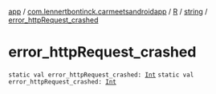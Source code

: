[app](../../../index.md) / [com.lennertbontinck.carmeetsandroidapp](../../index.md) / [R](../index.md) / [string](index.md) / [error_httpRequest_crashed](./error_http-request_crashed.md)

# error_httpRequest_crashed

`static val error_httpRequest_crashed: `[`Int`](https://kotlinlang.org/api/latest/jvm/stdlib/kotlin/-int/index.html)
`static val error_httpRequest_crashed: `[`Int`](https://kotlinlang.org/api/latest/jvm/stdlib/kotlin/-int/index.html)